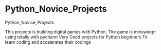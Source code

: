 # Python_Novice_Projects
Python_Novice_Projects 

This projects is building digital games with Python. 
The game is minsweepr using totally with pycharm 
Very Good projects for Python beginners To learn coding and accelerates their codings 

